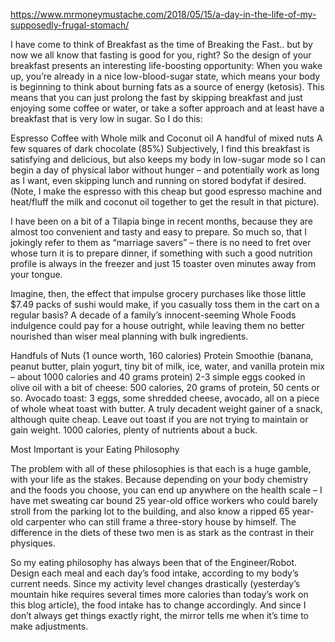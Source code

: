 https://www.mrmoneymustache.com/2018/05/15/a-day-in-the-life-of-my-supposedly-frugal-stomach/

I have come to think of Breakfast as the time of Breaking the Fast.. but by now we all know that fasting is good for you, right? So the design of your breakfast presents an interesting life-boosting opportunity: When you wake up, you’re already in a nice low-blood-sugar state, which means your body is beginning to think about burning fats as a source of energy (ketosis). This means that you can just prolong the fast by skipping breakfast and just enjoying some coffee or water, or take a softer approach and at least have a breakfast that is very low in sugar. So I do this:

Espresso Coffee with Whole milk and Coconut oil
A handful of mixed nuts
A few squares of dark chocolate (85%)
Subjectively, I find this breakfast is satisfying and delicious, but also keeps my body in low-sugar mode so I can begin a day of physical labor without hunger – and potentially work as long as I want, even skipping lunch and running on stored bodyfat if desired. (Note, I make the espresso with this cheap but good espresso machine and heat/fluff the milk and coconut oil together to get the result in that picture).

I have been on a bit of a Tilapia binge in recent months, because they are almost too convenient and tasty and easy to prepare. So much so, that I jokingly refer to them as “marriage savers” – there is no need to fret over whose turn it is to prepare dinner, if something with such a good nutrition profile is always in the freezer and just 15 toaster oven minutes away from your tongue.

Imagine, then, the effect that impulse grocery purchases like those little $7.49 packs of sushi would make, if you casually toss them in the cart on a regular basis? A decade of a family’s innocent-seeming Whole Foods indulgence could pay for a house outright, while leaving them no better nourished than wiser meal planning with bulk ingredients.

Handfuls of Nuts (1 ounce worth, 160 calories) Protein Smoothie (banana, peanut butter, plain yogurt, tiny bit of milk, ice, water, and vanilla protein mix – about 1000 calories and 40 grams protein) 2-3 simple eggs cooked in olive oil with a bit of cheese: 500 calories, 20 grams of protein, 50 cents or so. Avocado toast: 3 eggs, some shredded cheese, avocado, all on a piece of whole wheat toast with butter. A truly decadent weight gainer of a snack, although quite cheap. Leave out toast if you are not trying to maintain or gain weight. 1000 calories, plenty of nutrients about a buck.

Most Important is your Eating Philosophy

The problem with all of these philosophies is that each is a huge gamble, with your life as the stakes. Because depending on your body chemistry and the foods you choose, you can end up anywhere on the health scale – I have met sweating car bound 25 year-old office workers who could barely stroll from the parking lot to the building, and also know a ripped 65 year-old carpenter who can still frame a three-story house by himself. The difference in the diets of these two men is as stark as the contrast in their physiques.

So my eating philosophy has always been that of the Engineer/Robot. Design each meal and each day’s food intake, according to my body’s current needs. Since my activity level changes drastically (yesterday’s mountain hike requires several times more calories than today’s work on this blog article), the food intake has to change accordingly. And since I don’t always get things exactly right, the mirror tells me when it’s time to make adjustments.
